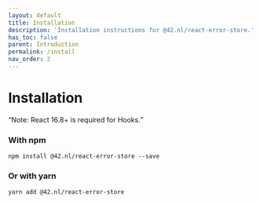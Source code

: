 ```yaml
---
layout: default
title: Installation
description: 'Installation instructions for @42.nl/react-error-store.'
has_toc: false
parent: Introduction
permalink: /install
nav_order: 2
---
```


# Installation

<q>Note: React 16.8+ is required for Hooks.</q>

### With npm

```
npm install @42.nl/react-error-store --save
```

### Or with yarn

```
yarn add @42.nl/react-error-store
```
